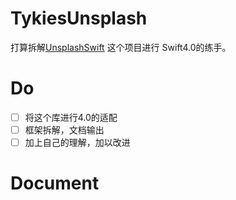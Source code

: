 # TykiesUnsplash


 打算拆解[UnsplashSwift](https://github.com/camdenfullmer/unsplash-swift) 这个项目进行 Swift4.0的练手。
 

#  Do
* [ ] 将这个库进行4.0的适配
* [ ] 框架拆解，文档输出
* [ ] 加上自己的理解，加以改进

# Document 



